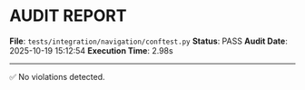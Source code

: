 # AUDIT REPORT

**File**: `tests/integration/navigation/conftest.py`
**Status**: PASS
**Audit Date**: 2025-10-19 15:12:54
**Execution Time**: 2.98s

---

✅ No violations detected.
